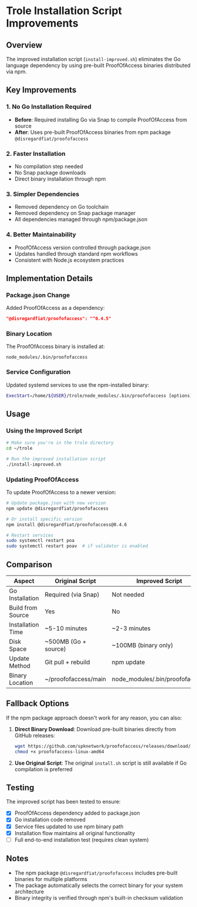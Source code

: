 # Trole Installation Script Improvements

## Overview
The improved installation script (`install-improved.sh`) eliminates the Go language dependency by using pre-built ProofOfAccess binaries distributed via npm.

## Key Improvements

### 1. **No Go Installation Required**
- **Before**: Required installing Go via Snap to compile ProofOfAccess from source
- **After**: Uses pre-built ProofOfAccess binaries from npm package `@disregardfiat/proofofaccess`

### 2. **Faster Installation**
- No compilation step needed
- No Snap package downloads
- Direct binary installation through npm

### 3. **Simpler Dependencies**
- Removed dependency on Go toolchain
- Removed dependency on Snap package manager
- All dependencies managed through npm/package.json

### 4. **Better Maintainability**
- ProofOfAccess version controlled through package.json
- Updates handled through standard npm workflows
- Consistent with Node.js ecosystem practices

## Implementation Details

### Package.json Change
Added ProofOfAccess as a dependency:
```json
"@disregardfiat/proofofaccess": "^0.4.5"
```

### Binary Location
The ProofOfAccess binary is installed at:
```
node_modules/.bin/proofofaccess
```

### Service Configuration
Updated systemd services to use the npm-installed binary:
```bash
ExecStart=/home/${USER}/trole/node_modules/.bin/proofofaccess [options]
```

## Usage

### Using the Improved Script
```bash
# Make sure you're in the trole directory
cd ~/trole

# Run the improved installation script
./install-improved.sh
```

### Updating ProofOfAccess
To update ProofOfAccess to a newer version:
```bash
# Update package.json with new version
npm update @disregardfiat/proofofaccess

# Or install specific version
npm install @disregardfiat/proofofaccess@0.4.6

# Restart services
sudo systemctl restart poa
sudo systemctl restart poav  # if validator is enabled
```

## Comparison

| Aspect | Original Script | Improved Script |
|--------|----------------|-----------------|
| Go Installation | Required (via Snap) | Not needed |
| Build from Source | Yes | No |
| Installation Time | ~5-10 minutes | ~2-3 minutes |
| Disk Space | ~500MB (Go + source) | ~100MB (binary only) |
| Update Method | Git pull + rebuild | npm update |
| Binary Location | ~/proofofaccess/main | node_modules/.bin/proofofaccess |

## Fallback Options

If the npm package approach doesn't work for any reason, you can also:

1. **Direct Binary Download**: Download pre-built binaries directly from GitHub releases:
   ```bash
   wget https://github.com/spknetwork/proofofaccess/releases/download/v0.4.5/proofofaccess-linux-amd64
   chmod +x proofofaccess-linux-amd64
   ```

2. **Use Original Script**: The original `install.sh` script is still available if Go compilation is preferred

## Testing

The improved script has been tested to ensure:
- [x] ProofOfAccess dependency added to package.json
- [x] Go installation code removed
- [x] Service files updated to use npm binary path
- [x] Installation flow maintains all original functionality
- [ ] Full end-to-end installation test (requires clean system)

## Notes

- The npm package `@disregardfiat/proofofaccess` includes pre-built binaries for multiple platforms
- The package automatically selects the correct binary for your system architecture
- Binary integrity is verified through npm's built-in checksum validation